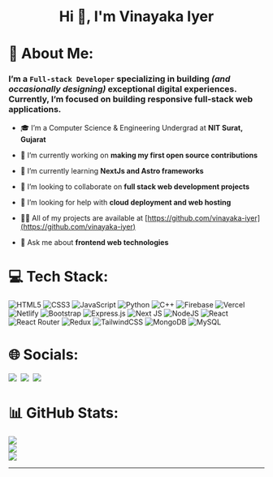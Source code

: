 <h1 align="center">Hi 👋, I'm Vinayaka Iyer</h1>

# 💫 About Me:
###  I’m a `Full-stack Developer` specializing in building <i>(and occasionally designing)</i> exceptional digital experiences. Currently, I’m focused on building responsive full-stack web applications.


- 🎓 I’m a Computer Science & Engineering Undergrad at **NIT Surat, Gujarat**

- 🔭 I’m currently working on **making my first open source contributions**

- 🌱 I’m currently learning **NextJs and Astro frameworks**

- 👯 I’m looking to collaborate on **full stack web development projects**

- 🤝 I’m looking for help with **cloud deployment and web hosting**

- 👨‍💻 All of my projects are available at [https://github.com/vinayaka-iyer](https://github.com/vinayaka-iyer)

- 💬 Ask me about **frontend web technologies**




# 💻 Tech Stack:
![HTML5](https://img.shields.io/badge/html5-%23E34F26.svg?style=for-the-badge&logo=html5&logoColor=white) ![CSS3](https://img.shields.io/badge/css3-%231572B6.svg?style=for-the-badge&logo=css3&logoColor=white) ![JavaScript](https://img.shields.io/badge/javascript-%23323330.svg?style=for-the-badge&logo=javascript&logoColor=%23F7DF1E) ![Python](https://img.shields.io/badge/python-3670A0?style=for-the-badge&logo=python&logoColor=ffdd54) ![C++](https://img.shields.io/badge/c++-%2300599C.svg?style=for-the-badge&logo=c%2B%2B&logoColor=white) ![Firebase](https://img.shields.io/badge/firebase-%23039BE5.svg?style=for-the-badge&logo=firebase) ![Vercel](https://img.shields.io/badge/vercel-%23000000.svg?style=for-the-badge&logo=vercel&logoColor=white) ![Netlify](https://img.shields.io/badge/netlify-%23000000.svg?style=for-the-badge&logo=netlify&logoColor=#00C7B7) ![Bootstrap](https://img.shields.io/badge/bootstrap-%23563D7C.svg?style=for-the-badge&logo=bootstrap&logoColor=white) ![Express.js](https://img.shields.io/badge/express.js-%23404d59.svg?style=for-the-badge&logo=express&logoColor=%2361DAFB) ![Next JS](https://img.shields.io/badge/Next-black?style=for-the-badge&logo=next.js&logoColor=white) ![NodeJS](https://img.shields.io/badge/node.js-6DA55F?style=for-the-badge&logo=node.js&logoColor=white) ![React](https://img.shields.io/badge/react-%2320232a.svg?style=for-the-badge&logo=react&logoColor=%2361DAFB) ![React Router](https://img.shields.io/badge/React_Router-CA4245?style=for-the-badge&logo=react-router&logoColor=white) ![Redux](https://img.shields.io/badge/redux-%23593d88.svg?style=for-the-badge&logo=redux&logoColor=white) ![TailwindCSS](https://img.shields.io/badge/tailwindcss-%2338B2AC.svg?style=for-the-badge&logo=tailwind-css&logoColor=white) ![MongoDB](https://img.shields.io/badge/MongoDB-%234ea94b.svg?style=for-the-badge&logo=mongodb&logoColor=white) ![MySQL](https://img.shields.io/badge/mysql-%2300f.svg?style=for-the-badge&logo=mysql&logoColor=white)

# 🌐 Socials:
<p>
<a href="https://github.com/vinayaka-iyer"><img src="https://img.shields.io/badge/GitHub-100000?style=for-the-badge&logo=github&logoColor=white"/></a>&nbsp;
<a href="https://www.linkedin.com/in/vinayaka-iyer/"><img src="https://img.shields.io/badge/LinkedIn-0077B5?style=for-the-badge&logo=linkedin&logoColor=white"/></a>&nbsp;
<a href="https://mail.google.com/mail/?view=cm&fs=1&tf=1&to=vinayakaiyer999@gmail.com"><img src="https://img.shields.io/badge/Gmail-D14836?style=for-the-badge&logo=gmail&logoColor=white"/></a>&nbsp;
</p>

# 📊 GitHub Stats:
![](https://github-readme-stats.vercel.app/api?username=vinayaka-iyer&theme=gotham&hide_border=false&include_all_commits=false&count_private=false)<br/>
![](https://github-readme-streak-stats.herokuapp.com/?user=vinayaka-iyer&theme=gotham&hide_border=false)<br/>
![](https://github-readme-stats.vercel.app/api/top-langs/?username=vinayaka-iyer&theme=gotham&hide_border=false&include_all_commits=false&count_private=false&layout=compact)

---

